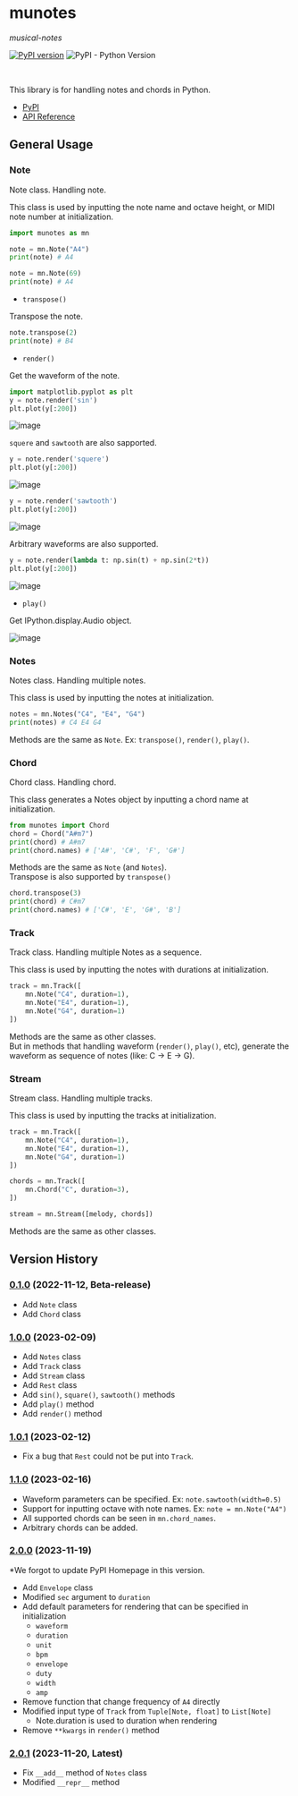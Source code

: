 # munotes

*musical-notes*

[![PyPI version](https://badge.fury.io/py/munotes.svg)](https://badge.fury.io/py/munotes)
![PyPI - Python Version](https://img.shields.io/pypi/pyversions/munotes?style=plastic)

<br>

This library is for handling notes and chords in Python.

- [PyPI](https://pypi.org/project/munotes/)
- [API Reference](https://misya11p.github.io/munotes/)

## General Usage

### Note

Note class. Handling note.

This class is used by inputting the note name and octave height, or MIDI note number at initialization.

```python
import munotes as mn

note = mn.Note("A4")
print(note) # A4

note = mn.Note(69)
print(note) # A4
```

- `transpose()`

Transpose the note.

```python
note.transpose(2)
print(note) # B4

```


- `render()`

Get the waveform of the note.

```python
import matplotlib.pyplot as plt
y = note.render('sin')
plt.plot(y[:200])
```

![image](docs/images/sin.jpg)

`squere` and `sawtooth` are also sapported.

```python
y = note.render('squere')
plt.plot(y[:200])
```
![image](docs/images/square.jpg)

```python
y = note.render('sawtooth')
plt.plot(y[:200])
```
![image](docs/images/sawtooth.jpg)

Arbitrary waveforms are also supported.

```python
y = note.render(lambda t: np.sin(t) + np.sin(2*t))
plt.plot(y[:200])
```
![image](docs/images/sin2.jpg)


- `play()`

Get IPython.display.Audio object.

![image](docs/images/play.jpg)


### Notes

Notes class. Handling multiple notes.

This class is used by inputting the notes at initialization.

```python
notes = mn.Notes("C4", "E4", "G4")
print(notes) # C4 E4 G4

```

Methods are the same as `Note`. Ex: `transpose()`, `render()`, `play()`.



### Chord

Chord class. Handling chord.

This class generates a Notes object by inputting a chord name at initialization.

```python
from munotes import Chord
chord = Chord("A#m7")
print(chord) # A#m7
print(chord.names) # ['A#', 'C#', 'F', 'G#']
```

Methods are the same as `Note` (and `Notes`).  
Transpose is also supported by `transpose()`

```python
chord.transpose(3)
print(chord) # C#m7
print(chord.names) # ['C#', 'E', 'G#', 'B']
```


### Track

Track class. Handling multiple Notes as a sequence.

This class is used by inputting the notes with durations at initialization.


```python
track = mn.Track([
    mn.Note("C4", duration=1),
    mn.Note("E4", duration=1),
    mn.Note("G4", duration=1)
])
```

Methods are the same as other classes.  
But in methods that handling waveform (`render()`, `play()`, etc), generate the waveform as sequence of notes (like: C -> E -> G).


### Stream

Stream class. Handling multiple tracks.

This class is used by inputting the tracks at initialization.

```python
track = mn.Track([
    mn.Note("C4", duration=1),
    mn.Note("E4", duration=1),
    mn.Note("G4", duration=1)
])

chords = mn.Track([
    mn.Chord("C", duration=3),
])

stream = mn.Stream([melody, chords])
```

Methods are the same as other classes.

## Version History

### [0.1.0](https://pypi.org/project/munotes/0.1.0/) (2022-11-12, Beta-release)
- Add `Note` class
- Add `Chord` class

### [1.0.0](https://pypi.org/project/munotes/1.0.0/) (2023-02-09)
- Add `Notes` class
- Add `Track` class
- Add `Stream` class
- Add `Rest` class
- Add `sin()`, `square()`, `sawtooth()` methods
- Add `play()` method
- Add `render()` method

### [1.0.1](https://pypi.org/project/munotes/1.0.1/) (2023-02-12)
- Fix a bug that `Rest` could not be put into `Track`.

### [1.1.0](https://pypi.org/project/munotes/1.1.0/) (2023-02-16)
- Waveform parameters can be specified. Ex: `note.sawtooth(width=0.5)`
- Support for inputting octave with note names. Ex: `note = mn.Note("A4")`
- All supported chords can be seen in `mn.chord_names`.
- Arbitrary chords can be added.

### [2.0.0](https://pypi.org/project/munotes/2.0.0/) (2023-11-19)

\*We forgot to update PyPI Homepage in this version.

- Add `Envelope` class
- Modified `sec` argument to `duration`
- Add default parameters for rendering that can be specified in initialization
    - `waveform`
    - `duration`
    - `unit`
    - `bpm`
    - `envelope`
    - `duty`
    - `width`
    - `amp`
- Remove function that change frequency of `A4` directly
- Modified input type of `Track` from `Tuple[Note, float]` to `List[Note]`
    - Note.duration is used to duration when rendering
- Remove `**kwargs` in `render()` method

### [2.0.1](https://pypi.org/project/munotes/2.0.1/) (2023-11-20, Latest)
- Fix `__add__` method of `Notes` class
- Modified `__repr__` method
